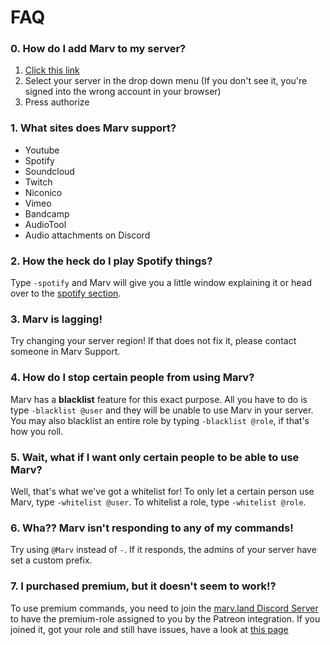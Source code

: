 # FAQ

### 0. How do I add Marv to my server?
1. [Click this link](https://discordapp.com/oauth2/authorize?scope=bot&client_id=234395307759108106&permissions=3263552)
2. Select your server in the drop down menu (If you don't see it, you're signed into the wrong account in your browser)
3. Press authorize

### 1. What sites does Marv support?
- Youtube
- Spotify
- Soundcloud
- Twitch
- Niconico
- Vimeo
- Bandcamp
- AudioTool
- Audio attachments on Discord

### 2. How the heck do I play Spotify things?
Type `-spotify` and Marv will give you a little window explaining it or head over to the [spotify section](./spotify).

### 3. Marv is lagging!
Try changing your server region! If that does not fix it, please contact someone in Marv Support.

### 4. How do I stop certain people from using Marv?
Marv has a **blacklist** feature for this exact purpose. All you have to do is type `-blacklist @user` and they will be unable to use Marv in your server. You may also blacklist an entire role by typing `-blacklist @role`, if that's how you roll.

### 5. Wait, what if I want only certain people to be able to use Marv?
Well, that's what we've got a whitelist for! To only let a certain person use Marv, type `-whitelist @user`. To whitelist a role, type `-whitelist @role`.

### 6. Wha?? Marv isn't responding to any of my commands!
Try using `@Marv` instead of `-`. If it responds, the admins of your server have set a custom prefix.

### 7. I purchased premium, but it doesn't seem to work!?
To use premium commands, you need to join the [marv.land Discord Server](https://discord.gg/WmDyx7C) to have the premium-role assigned to you by the Patreon integration.
If you joined it, got your role and still have issues, have a look at [this page](./why-premium-only-works-sometimes)
